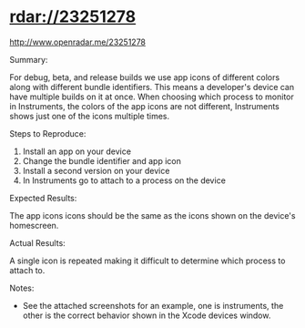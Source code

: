 # <rdar://23251278>

<http://www.openradar.me/23251278>

Summary:

For debug, beta, and release builds we use app icons of different colors
along with different bundle identifiers. This means a developer's device
can have multiple builds on it at once. When choosing which process to
monitor in Instruments, the colors of the app icons are not different,
Instruments shows just one of the icons multiple times.

Steps to Reproduce:

1. Install an app on your device
2. Change the bundle identifier and app icon
3. Install a second version on your device
4. In Instruments go to attach to a process on the device

Expected Results:

The app icons icons should be the same as the icons shown on the
device's homescreen.

Actual Results:

A single icon is repeated making it difficult to determine which process
to attach to.

Notes:

- See the attached screenshots for an example, one is instruments, the
  other is the correct behavior shown in the Xcode devices window.

